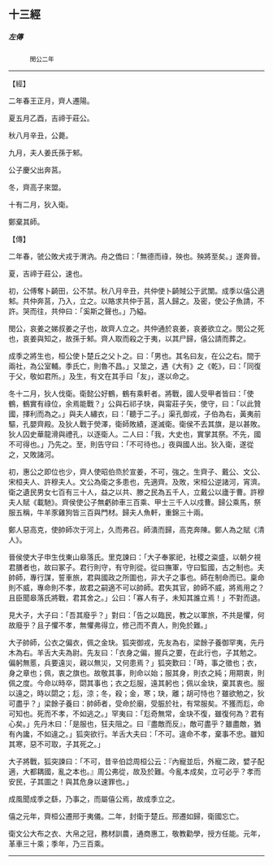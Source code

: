 

## 十三經

##### 左傳
　　　`閔公二年`

* * *

【經】

二年春王正月，齊人遷陽。

夏五月乙酉，吉禘于莊公。

秋八月辛丑，公薨。

九月，夫人姜氏孫于邾。

公子慶父出奔莒。

冬，齊高子來盟。

十有二月，狄入衛。

鄭棄其師。

【傳】

二年春，虢公敗犬戎于渭汭。舟之僑曰：「無德而祿，殃也。殃將至矣。」遂奔晉。

夏，吉禘于莊公，速也。

初，公傅奪卜齮田，公不禁。秋八月辛丑，共仲使卜齮賊公于武闈。成季以僖公適邾。共仲奔莒，乃入，立之。以賂求共仲于莒，莒人歸之。及密，使公子魚請，不許。哭而往，共仲曰：「奚斯之聲也。」乃縊。

閔公，哀姜之娣叔姜之子也，故齊人立之。共仲通於哀姜，哀姜欲立之。閔公之死也，哀姜與知之，故孫于邾。齊人取而殺之于夷，以其尸歸，僖公請而葬之。

成季之將生也，桓公使卜楚丘之父卜之。曰：「男也。其名曰友，在公之右。間于兩社，為公室輔。季氏亡，則魯不昌。」又筮之，遇《大有》之《乾》，曰：「同復于父，敬如君所。」及生，有文在其手曰「友」，遂以命之。

冬十二月，狄人伐衛。衛懿公好鶴，鶴有乘軒者。將戰，國人受甲者皆曰：「使鶴，鶴實有祿位，余焉能戰？」公與石祁子玦，與甯莊子矢，使守，曰：「以此贊國，擇利而為之。」與夫人繡衣，曰：「聽于二子。」渠孔御戎，子伯為右，黃夷前驅，孔嬰齊殿。及狄人戰于熒澤，衛師敗績，遂滅衛。衛侯不去其旗，是以甚敗。狄人囚史華龍滑與禮孔，以逐衛人。二人曰：「我，大史也，實掌其祭。不先，國不可得也。」乃先之。至，則告守曰：「不可待也。」夜與國人出。狄入衛，遂從之，又敗諸河。

初，惠公之即位也少，齊人使昭伯烝於宣姜，不可，強之。生齊子、戴公、文公、宋桓夫人、許穆夫人。文公為衛之多患也，先適齊。及敗，宋桓公逆諸河，宵濟。衛之遺民男女七百有三十人，益之以共、滕之民為五千人，立戴公以廬于曹。許穆夫人賦《載馳》。齊侯使公子無虧帥車三百乘、甲士三千人以戍曹。歸公乘馬，祭服五稱，牛羊豕雞狗皆三百與門材。歸夫人魚軒，重錦三十兩。

鄭人惡高克，使帥師次于河上，久而弗召。師潰而歸，高克奔陳。鄭人為之賦《清人》。

晉侯使大子申生伐東山皋落氏。里克諫曰：「大子奉冢祀，社稷之粢盛，以朝夕視君膳者也，故曰冢子。君行則守，有守則從。從曰撫軍，守曰監國，古之制也。夫帥師，專行謀，誓車旅，君與國政之所圖也，非大子之事也。師在制命而已。稟命則不威，專命則不孝，故君之嗣適不可以帥師。君失其官，帥師不威，將焉用之？且臣聞皋落氏將戰，君其舍之。」公曰：「寡人有子，未知其誰立焉！」不對而退。

見大子，大子曰：「吾其廢乎？」對曰：「告之以臨民，教之以軍旅，不共是懼，何故廢乎？且子懼不孝，無懼弗得立，修己而不責人，則免於難。」

大子帥師，公衣之偏衣，佩之金玦。狐突御戎，先友為右，梁餘子養御罕夷，先丹木為右。羊舌大夫為尉。先友曰：「衣身之偏，握兵之要，在此行也，子其勉之。偏躬無慝，兵要遠災，親以無災，又何患焉？」狐突歎曰：「時，事之徵也；衣，身之章也；佩，衷之旗也。故敬其事，則命以始；服其身，則衣之純；用期衷，則佩之度。今命以時卒，閟其事也；衣之尨服，遠其躬也；佩以金玦，棄其衷也。服以遠之，時以閟之；尨，涼；冬，殺；金，寒；玦，離；胡可恃也？雖欲勉之，狄可盡乎？」梁餘子養曰：帥師者，受命於廟，受脤於社，有常服矣。不獲而尨，命可知也。死而不孝，不如逃之。」罕夷曰：「尨奇無常，金玦不復，雖復何為？君有心矣。」先丹木曰：「是服也，狂夫阻之。曰『盡敵而反』，敵可盡乎？雖盡敵，猶有內讒，不如違之。」狐突欲行。羊舌大夫曰：「不可。違命不孝，棄事不忠。雖知其寒，惡不可取，子其死之。」

大子將戰，狐突諫曰：「不可，昔辛伯諗周桓公云：『內寵並后，外寵二政，嬖子配適，大都耦國，亂之本也。』周公弗從，故及於難。今亂本成矣，立可必乎？孝而安民，子其圖之！與其危身以速罪也。」

成風聞成季之繇，乃事之，而屬僖公焉，故成季立之。

僖之元年，齊桓公遷邢于夷儀。二年，封衛于楚丘。邢遷如歸，衛國忘亡。

衛文公大布之衣、大帛之冠，務材訓農，通商惠工，敬教勸學，授方任能。元年，革車三十乘；季年，乃三百乘。

* * *


